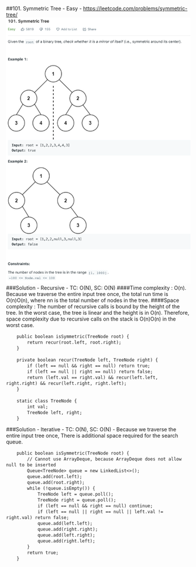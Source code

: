 ##101. Symmetric Tree - Easy - https://leetcode.com/problems/symmetric-tree/
![Image of Symmetric_Tree](imgs/symmetric_tree.png)
###Solution - Recursive - TC: O(N), SC: O(N)
####Time complexity : O(n). Because we traverse the entire input tree once, the total run time is O(n)O(n), where nn is the total number of nodes in the tree.
####Space complexity : The number of recursive calls is bound by the height of the tree. In the worst case, the tree is linear and the height is in O(n). Therefore, space complexity due to recursive calls on the stack is O(n)O(n) in the worst case.
```
    public boolean isSymmetric(TreeNode root) {
        return recur(root.left, root.right);
    }

    private boolean recur(TreeNode left, TreeNode right) {
        if (left == null && right == null) return true;
        if (left == null || right == null) return false;
        return (left.val == right.val) && recur(left.left, right.right) && recur(left.right, right.left);
    }

    static class TreeNode {
        int val;
        TreeNode left, right;
    }
```
###Solution - Iterative - TC: O(N), SC: O(N) - Because we traverse the entire input tree once, There is additional space required for the search queue.
```
    public boolean isSymmetric(TreeNode root) {
        // Cannot use ArrayDeque, because ArrayDeque does not allow null to be inserted
        Queue<TreeNode> queue = new LinkedList<>();
        queue.add(root.left);
        queue.add(root.right);
        while (!queue.isEmpty()) {
            TreeNode left = queue.poll();
            TreeNode right = queue.poll();
            if (left == null && right == null) continue;
            if (left == null || right == null || left.val != right.val) return false;
            queue.add(left.left);
            queue.add(right.right);
            queue.add(left.right);
            queue.add(right.left);
        }
        return true;
    }
```